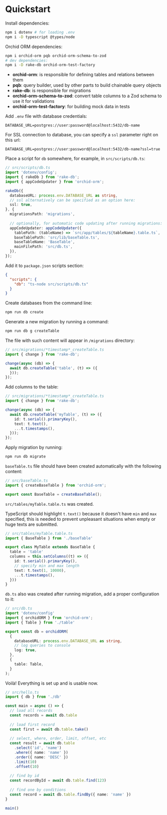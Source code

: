 # Quickstart

Install dependencies:

```sh
npm i dotenv # for loading .env
npm i -D typescript @types/node
```

Orchid ORM dependencies:

```sh
npm i orchid-orm pqb orchid-orm-schema-to-zod
# dev dependencies:
npm i -D rake-db orchid-orm-test-factory
```

- **orchid-orm**: is responsible for defining tables and relations between them
- **pqb**: query builder, used by other parts to build chainable query objects
- **rake-db**: is responsible for migrations
- **orchid-orm-schema-to-zod**: convert table columns to a Zod schema to use it for validations
- **orchid-orm-test-factory**: for building mock data in tests

Add `.env` file with database credentials:

```
DATABASE_URL=postgres://user:password@localhost:5432/db-name
```

For SSL connection to database, you can specify a `ssl` parameter right on this url:

```
DATABASE_URL=postgres://user:password@localhost:5432/db-name?ssl=true
```

Place a script for `db` somewhere, for example, in `src/scripts/db.ts`:

```ts
// src/scripts/db.ts
import 'dotenv/config';
import { rakeDb } from 'rake-db';
import { appCodeUpdater } from 'orchid-orm';

rakeDb({
  databaseURL: process.env.DATABASE_URL as string,
  // ssl alternatively can be specified as an option here:
  ssl: true,
}, {
  migrationsPath: 'migrations',
  
  // optionally, for automatic code updating after running migrations:
  appCodeUpdater: appCodeUpdater({
    tablePath: (tableName) => `src/app/tables/${tableName}.table.ts`,
    baseTablePath: 'src/lib/baseTable.ts',
    baseTableName: 'BaseTable',
    mainFilePath: 'src/db.ts',
  }),
});
```

Add it to `package.json` scripts section:

```json
{
  "scripts": {
    "db": "ts-node src/scripts/db.ts"
  }
}
```

Create databases from the command line:

```sh
npm run db create
```

Generate a new migration by running a command:

```sh
npm run db g createTable
```

The file with such content will appear in `/migrations` directory:

```ts
// src/migrations/*timestamp*_createTable.ts
import { change } from 'rake-db';

change(async (db) => {
  await db.createTable('table', (t) => ({
  }));
});
```

Add columns to the table:

```ts
// src/migrations/*timestamp*_createTable.ts
import { change } from 'rake-db';

change(async (db) => {
  await db.createTable('myTable', (t) => ({
    id: t.serial().primaryKey(),
    text: t.text(),
    ...t.timestamps(),
  }));
});
```

Apply migration by running:

```sh
npm run db migrate
```

`baseTable.ts` file should have been created automatically with the following content:

```ts
// src/baseTable.ts
import { createBaseTable } from 'orchid-orm';

export const BaseTable = createBaseTable();
```

`src/tables/myTable.table.ts` was created.

TypeScript should highlight `t.text()` because it doesn't have `min` and `max` specified,
this is needed to prevent unpleasant situations when empty or huge texts are submitted.

```ts
// src/tables/myTable.table.ts
import { BaseTable } from './baseTable'

export class MyTable extends BaseTable {
  table = 'table'
  columns = this.setColumns((t) => ({
    id: t.serial().primaryKey(),
    // specify min and max length
    text: t.text(1, 10000),
    ...t.timestamps(),
  }))
}
```

`db.ts` also was created after running migration, add a proper configuration to it:

```ts
// src/db.ts
import 'dotenv/config'
import { orchidORM } from 'orchid-orm';
import { Table } from './table'

export const db = orchidORM(
  {
    databaseURL: process.env.DATABASE_URL as string,
    // log queries to console
    log: true,
  },
  {
    table: Table,
  }
);
```

Voilà! Everything is set up and is usable now.

```ts
// src/hello.ts
import { db } from './db'

const main = async () => {
  // load all records
  const records = await db.table
  
  // load first record
  const first = await db.table.take()
  
  // select, where, order, limit, offset, etc
  const result = await db.table
    .select('id', 'name')
    .where({ name: 'name' })
    .order({ name: 'DESC' })
    .limit(10)
    .offset(10)
  
  // find by id
  const recordById = await db.table.find(123)
  
  // find one by conditions
  const record = await db.table.findBy({ name: 'name' })
}

main()
```
